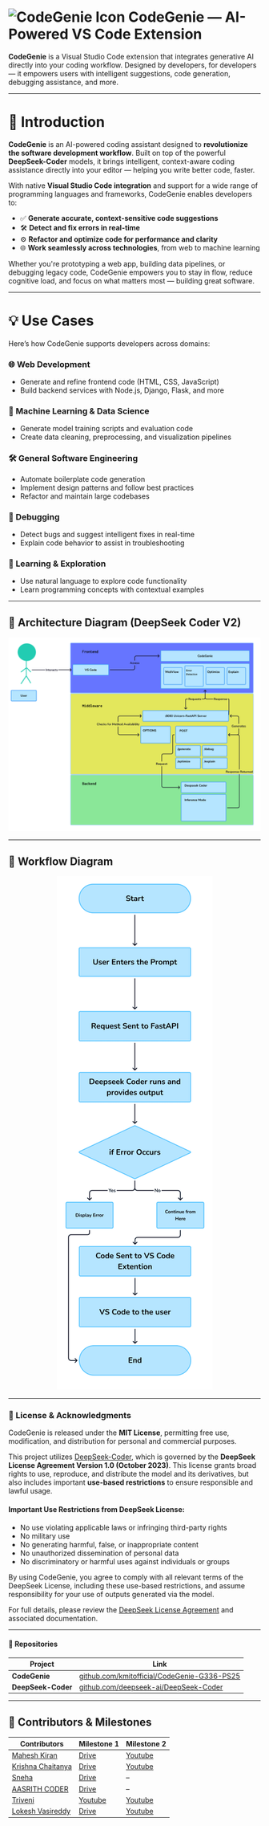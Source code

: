 # ![CodeGenie Icon](images/icon.png) CodeGenie — AI-Powered VS Code Extension

**CodeGenie** is a Visual Studio Code extension that integrates generative AI directly into your coding workflow. Designed by developers, for developers — it empowers users with intelligent suggestions, code generation, debugging assistance, and more.

---

# 🚀 Introduction

**CodeGenie** is an AI-powered coding assistant designed to **revolutionize the software development workflow**. Built on top of the powerful **DeepSeek-Coder** models, it brings intelligent, context-aware coding assistance directly into your editor — helping you write better code, faster.

With native **Visual Studio Code integration** and support for a wide range of programming languages and frameworks, CodeGenie enables developers to:

- ✅ **Generate accurate, context-sensitive code suggestions**  
- 🛠️ **Detect and fix errors in real-time**  
- ⚙️ **Refactor and optimize code for performance and clarity**  
- 🌐 **Work seamlessly across technologies**, from web to machine learning

Whether you're prototyping a web app, building data pipelines, or debugging legacy code, CodeGenie empowers you to stay in flow, reduce cognitive load, and focus on what matters most — building great software.

---

# 💡 Use Cases

Here’s how CodeGenie supports developers across domains:

### 🌐 Web Development
- Generate and refine frontend code (HTML, CSS, JavaScript)  
- Build backend services with Node.js, Django, Flask, and more

### 🤖 Machine Learning & Data Science
- Generate model training scripts and evaluation code  
- Create data cleaning, preprocessing, and visualization pipelines

### 🛠️ General Software Engineering
- Automate boilerplate code generation  
- Implement design patterns and follow best practices  
- Refactor and maintain large codebases

### 🐞 Debugging
- Detect bugs and suggest intelligent fixes in real-time  
- Explain code behavior to assist in troubleshooting

### 📘 Learning & Exploration
- Use natural language to explore code functionality  
- Learn programming concepts with contextual examples  

---

## 📐 Architecture Diagram (DeepSeek Coder V2)

<p align="center">
  <img src="images/Architecture.png" style="width: 100%; max-height: 400px; object-fit: contain;" />
</p>

---

## 🔄 Workflow Diagram

<p align="center">
  <img src="images/Workflow.png" height: 60%" />
</p>

---

### 📜 License & Acknowledgments

CodeGenie is released under the **MIT License**, permitting free use, modification, and distribution for personal and commercial purposes.

This project utilizes [DeepSeek-Coder](https://github.com/deepseek-ai/DeepSeek-Coder), which is governed by the **DeepSeek License Agreement Version 1.0 (October 2023)**. This license grants broad rights to use, reproduce, and distribute the model and its derivatives, but also includes important **use-based restrictions** to ensure responsible and lawful usage.

#### Important Use Restrictions from DeepSeek License:

- No use violating applicable laws or infringing third-party rights  
- No military use  
- No generating harmful, false, or inappropriate content  
- No unauthorized dissemination of personal data  
- No discriminatory or harmful uses against individuals or groups  

By using CodeGenie, you agree to comply with all relevant terms of the DeepSeek License, including these use-based restrictions, and assume responsibility for your use of outputs generated via the model.

For full details, please review the [DeepSeek License Agreement](https://github.com/deepseek-ai/DeepSeek-Coder/blob/main/LICENSE-MODEL) and associated documentation.

---

#### 🔗 Repositories

| Project          | Link                                                                                      |
|------------------|-------------------------------------------------------------------------------------------|
| **CodeGenie**      | [github.com/kmitofficial/CodeGenie-G336-PS25](https://github.com/kmitofficial/CodeGenie-G336-PS25)   |
| **DeepSeek-Coder** | [github.com/deepseek-ai/DeepSeek-Coder](https://github.com/deepseek-ai/DeepSeek-Coder)               |

---

## 🙌 Contributors & Milestones

| **Contributors** | **Milestone 1** | **Milestone 2** |
|------------------|------------------|------------------|
| [Mahesh Kiran](https://github.com/Mahesh-Kiran) | [Drive](https://drive.google.com/file/d/1xfw9SunwAVXpOTAQwrsldIf_fNUCApZS/view?usp=drive_link) | [Youtube](https://youtu.be/lWarovvT_jk) |
| [Krishna Chaitanya](https://github.com/Krishna752006) | [Drive](https://drive.google.com/file/d/1bj73JlDlgTRHQOKCWK3iCyE_lrKvhYP-/view?usp=sharing) | [Youtube](https://youtu.be/klt1-3YqaLk) |
| [Sneha](https://github.com/sneha123-reddy) | [Drive](https://youtu.be/) | – |
| [AASRITH CODER](https://github.com/AASRITHCODER) | [Drive](https://drive.google.com/file/d/1ZYD-4lAayVCkRBY7v4QpCB50rQpIIG5a/view?usp=drive_link) | – |
| [Triveni](https://github.com/AdepuTriveni) | [Youtube](https://www.youtube.com/watch?v=J30KbJHL8to) | [Youtube](https://youtu.be/sm6rf_juJt0?feature=shared) |
| [Lokesh Vasireddy](https://github.com/LokeshVasireddy) | [Drive](https://drive.google.com/file/d/1bsHk2H0xT1xpuwLSEgrrTk13GvCW8Lkg/view) | [Youtube](https://youtu.be/sO_vApfgWSo) |
